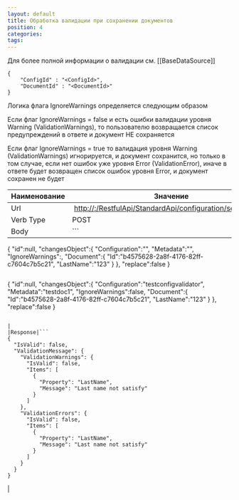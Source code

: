 ```yaml
---
layout: default
title: Обработка валидации при сохранении документов
position: 4
categories: 
tags: 
---
```


Для более полной информации о валидации см. [[BaseDataSource]]

```
{
	"ConfigId" : "<ConfigId>",
	"DocumentId" : "<DocumentId>"
}
```

Логика флага IgnoreWarnings определяется следующим образом

Если флаг IgnoreWarnings = false и есть ошибки валидации уровня Warning (ValidationWarnings), то пользователю возвращается список предупреждений в ответе и документ НЕ сохраняется

Если флаг IgnoreWarnings = true то валидация уровня Warning (ValidationWarnings) игнорируется, и документ сохранится, но только в том случае, если нет ошибок уже уровня Error (ValidationError), иначе в ответе будет возвращен список ошибок уровня Error, и документ сохранен не будет

|Наименование|Значение|
|------------|--------|
|Url| [http://<servername>:<port>/RestfulApi/StandardApi/configuration/setdocument](http://10.0.0.12:9999/RestfulApi/StandardApi/configuration/setdocument)|
|Verb Type|POST|
|Body|```
{
   "id":null,
   "changesObject":{
      "Configuration":"<ConfigId>",
      "Metadata":"<DocumentId>",
      "IgnoreWarnings":<IgnoreWarnings>,
      "Document":{
         "Id":"b4575628-2a8f-4176-82ff-c7604c7b5c21",
         "LastName":"123"
      }
   },
   "replace":false
}
```

```
{
   "id":null,
   "changesObject":{
      "Configuration":"testconfigvalidator",
      "Metadata":"testdoc1",
      "IgnoreWarnings":false,
      "Document":{
         "Id":"b4575628-2a8f-4176-82ff-c7604c7b5c21",
         "LastName":"123"
      }
   },
   "replace":false
}
```

|
|Response|```
{
  "IsValid": false,
  "ValidationMessage": {
    "ValidationWarnings": {
      "IsValid": false,
      "Items": [
        {
          "Property": "LastName",
          "Message": "Last name not satisfy"
        }
      ]
    },
    "ValidationErrors": {
      "IsValid": false,
      "Items": [
        {
          "Property": "LastName",
          "Message": "Last name not satisfy"
        }
      ]
    }
  }
}
```

|

